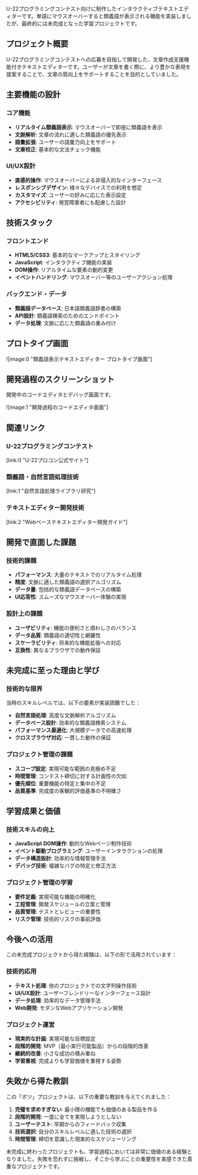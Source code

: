 U-22プログラミングコンテスト向けに制作したインタラクティブテキストエディターです。単語にマウスオーバーすると類義語が表示される機能を実装しましたが、最終的には未完成となった学習プロジェクトです。

## プロジェクト概要

U-22プログラミングコンテストへの応募を目指して開発した、文章作成支援機能付きテキストエディターです。ユーザーが文章を書く際に、より豊かな表現を提案することで、文章の質向上をサポートすることを目的としていました。

## 主要機能の設計

### コア機能

- **リアルタイム類義語表示**: マウスオーバーで即座に類義語を表示
- **文脈解析**: 文章の流れに適した類義語の優先表示
- **語彙拡張**: ユーザーの語彙力向上をサポート
- **文章校正**: 基本的な文法チェック機能

### UI/UX設計

- **直感的操作**: マウスオーバーによる非侵入的なインターフェース
- **レスポンシブデザイン**: 様々なデバイスでの利用を想定
- **カスタマイズ**: ユーザーの好みに応じた表示設定
- **アクセシビリティ**: 視覚障害者にも配慮した設計

## 技術スタック

### フロントエンド

- **HTML5/CSS3**: 基本的なマークアップとスタイリング
- **JavaScript**: インタラクティブ機能の実装
- **DOM操作**: リアルタイムな要素の動的変更
- **イベントハンドリング**: マウスオーバー等のユーザーアクション処理

### バックエンド・データ

- **類義語データベース**: 日本語類義語辞書の構築
- **API設計**: 類義語検索のためのエンドポイント
- **データ処理**: 文脈に応じた類義語の重み付け

## プロトタイプ画面

![image:0 "類義語表示テキストエディター プロトタイプ画面"]

## 開発過程のスクリーンショット

開発中のコードエディタとデバッグ画面です。

![image:1 "開発過程のコードエディタ画面"]

## 関連リンク

### U-22プログラミングコンテスト

[link:0 "U-22プロコン公式サイト"]

### 類義語・自然言語処理技術

[link:1 "自然言語処理ライブラリ研究"]

### テキストエディター開発技術

[link:2 "Webベーステキストエディター開発ガイド"]

## 開発で直面した課題

### 技術的課題

- **パフォーマンス**: 大量のテキストでのリアルタイム処理
- **精度**: 文脈に適した類義語の選択アルゴリズム
- **データ量**: 包括的な類義語データベースの構築
- **UI応答性**: スムーズなマウスオーバー体験の実現

### 設計上の課題

- **ユーザビリティ**: 機能の便利さと煩わしさのバランス
- **データ品質**: 類義語の適切性と網羅性
- **スケーラビリティ**: 将来的な機能拡張への対応
- **互換性**: 異なるブラウザでの動作保証

## 未完成に至った理由と学び

### 技術的な限界

当時のスキルレベルでは、以下の要素が実装困難でした：

- **自然言語処理**: 高度な文脈解析アルゴリズム
- **データベース設計**: 効率的な類義語検索システム
- **パフォーマンス最適化**: 大規模データでの高速処理
- **クロスブラウザ対応**: 一貫した動作の保証

### プロジェクト管理の課題

- **スコープ設定**: 実現可能な範囲の見極め不足
- **時間管理**: コンテスト締切に対する計画性の欠如
- **優先順位**: 重要機能の特定と集中の不足
- **品質基準**: 完成度の客観的評価基準の不明確さ

## 学習成果と価値

### 技術スキルの向上

- **JavaScript DOM操作**: 動的なWebページ制作技術
- **イベント駆動プログラミング**: ユーザーインタラクションの処理
- **データ構造設計**: 効率的な情報管理手法
- **デバッグ技術**: 複雑なバグの特定と修正方法

### プロジェクト管理の学習

- **要件定義**: 実現可能な機能の明確化
- **工程管理**: 開発スケジュールの立案と管理
- **品質管理**: テストとレビューの重要性
- **リスク管理**: 技術的リスクの事前評価

## 今後への活用

この未完成プロジェクトから得た経験は、以下の形で活用されています：

### 技術的応用

- **テキスト処理**: 他のプロジェクトでの文字列操作技術
- **UI/UX設計**: ユーザーフレンドリーなインターフェース設計
- **データ処理**: 効率的なデータ管理手法
- **Web開発**: モダンなWebアプリケーション開発

### プロジェクト運営

- **現実的な計画**: 実現可能な目標設定
- **段階的開発**: MVP（最小実行可能製品）からの段階的改善
- **継続的改善**: 小さな成功の積み重ね
- **学習重視**: 完成よりも学習価値を重視する姿勢

## 失敗から得た教訓

この「ボツ」プロジェクトは、以下の重要な教訓を与えてくれました：

1. **完璧を求めすぎない**: 最小限の機能でも価値のある製品を作る
2. **段階的開発**: 一度に全てを実現しようとしない
3. **ユーザーテスト**: 早期からのフィードバック収集
4. **技術選択**: 自分のスキルレベルに適した技術の選択
5. **時間管理**: 締切を意識した現実的なスケジューリング

未完成に終わったプロジェクトも、学習過程においては非常に価値のある経験となりました。失敗を恐れずに挑戦し、そこから学ぶことの重要性を実感できた貴重なプロジェクトです。
